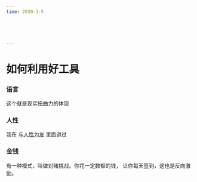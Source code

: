 ```yaml
---
time: 2020-3-5





---
```




# 如何利用好工具



### 语言

这个就是现实扭曲力的体现



### 人性

我在 [与人性为友](./与人性为友.md) 里面讲过



### 金钱

有一种模式，叫做对赌挑战。你花一定数额的钱， 让你每天签到，这也是反向激励。

